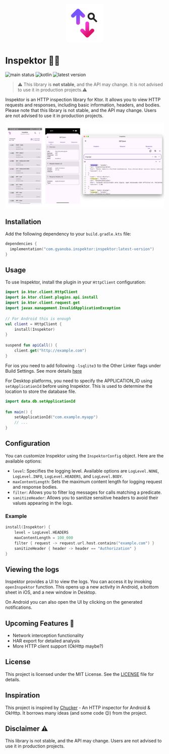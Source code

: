 <div align="center">
  <picture>
    <img width="120px" alt="Inspektor logo" src="https://raw.githubusercontent.com/Gyanoba/inspektor/dev/readme-images/inspektor.png">
  </picture>
</div>

# Inspektor 🕵️‍♂️

![main status](https://github.com/ShreyashKore/inspektor/actions/workflows/publish.yaml/badge.svg?branch=main)
![kotlin](https://img.shields.io/badge/Kotlin-2.0.20-8949FB.svg?style=flat&logo=kotlin)
![latest version](https://img.shields.io/maven-central/v/com.gyanoba.inspektor/inspektor?color=blue&label=Version)

> ⚠️ This library is **not stable**, and the API may change. It is not advised to use it in
> production projects.⚠️

Inspektor is an HTTP inspection library for Ktor. It allows you to view HTTP requests and responses,
including basic information, headers, and bodies. Please note that this library is not stable, and
the API may change. Users are not advised to use it in production projects.

![Screenshots](images/screenshots.png)

## Installation

Add the following dependency to your `build.gradle.kts` file:

```kotlin
dependencies {
  implementation("com.gyanoba.inspektor:inspektor:latest-version")
}
```

## Usage

To use Inspektor, install the plugin in your `HttpClient` configuration:

```kotlin
import io.ktor.client.HttpClient
import io.ktor.client.plugins.api.install
import io.ktor.client.request.get
import javax.management.InvalidApplicationException

// For Android this is enough
val client = HttpClient {
    install(Inspektor)
}

suspend fun apiCall() {
    client.get("http://example.com")
}
```

For ios you need to add following `-lsqlite3` to the Other Linker flags under Build Settings.
See more details [here](https://github.com/cashapp/sqldelight/issues/1442#issuecomment-523435492)

For Desktop platforms, you need to specify the APPLICATION_ID using `setApplicationId` before using
Inspektor.
This is used to determine the location to store the database file.

```kotlin
import data.db.setApplicationId

fun main() {
    setApplicationId("com.example.myapp")
    // ...
}
```

## Configuration

You can customize Inspektor using the `InspektorConfig` object. Here are the available options:

- `level`: Specifies the logging level. Available options
  are `LogLevel.NONE`, `LogLevel.INFO`, `LogLevel.HEADERS`, and `LogLevel.BODY`.
- `maxContentLength`: Sets the maximum content length for logging request and response bodies.
- `filter`: Allows you to filter log messages for calls matching a predicate.
- `sanitizeHeader`: Allows you to sanitize sensitive headers to avoid their values appearing in the
  logs.

### Example

```kotlin
install(Inspektor) {
    level = LogLevel.HEADERS
    maxContentLength = 100_000
    filter { request -> request.url.host.contains("example.com") }
    sanitizeHeader { header -> header == "Authorization" }
}
```

## Viewing the logs

Inspektor provides a UI to view the logs. You can access it by invoking `openInspektor` function.
This opens up a new activity in Android, a bottom sheet in iOS, and a new window in Desktop.

On Android you can also open the UI by clicking on the generated notifications.

## Upcoming Features 🚀

- Network interception functionality
- HAR export for detailed analysis
- More HTTP client support (OkHttp maybe?)

## License

This project is licensed under the MIT License. See the [LICENSE](LICENSE) file for details.

## Inspiration

This project is inspired by [Chucker](https://github.com/ChuckerTeam/chucker) - An HTTP inspector
for Android & OkHttp. It borrows many ideas (and some code 😉) from the project.

## Disclaimer ⚠️

This library is not stable, and the API may change. Users are not advised to use it in production
projects.
